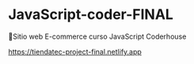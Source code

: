 # JavaScript-coder-FINAL

🌱Sitio web E-commerce curso JavaScript Coderhouse 

https://tiendatec-project-final.netlify.app
